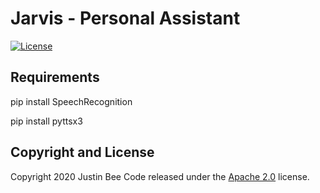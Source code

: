 # Jarvis - Personal Assistant 

[![License](https://img.shields.io/badge/License-Apache%202.0-blue.svg)](https://opensource.org/licenses/Apache-2.0)

## Requirements

pip install SpeechRecognition

pip install pyttsx3

## Copyright and License

Copyright 2020 Justin Bee Code released under the [Apache 2.0](https://github.com/Justin-Bee/Jarvis/blob/master/LICENSE) license.
